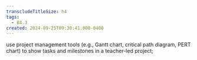 ```yaml
---
transcludeTitleSize: h4
tags:
  - B4.3
created: 2024-09-25T09:30:41.000-0400
---
```

use project management tools (e.g., Gantt chart, critical path diagram, PERT chart) to show tasks and milestones in a teacher-led project;